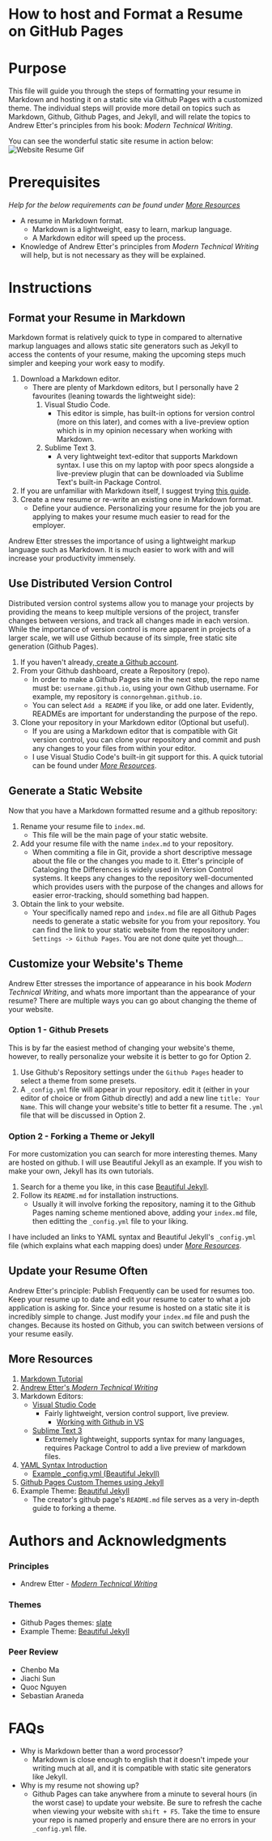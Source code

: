 # How to host and Format a Resume on GitHub Pages

# Purpose
This file will guide you through the steps of formatting your resume in Markdown and hosting it on a static site via Github Pages with a customized theme. The individual steps will provide more detail on topics such as Markdown, Github, Github Pages, and Jekyll, and will relate the topics to Andrew Etter's principles from his book: *Modern Technical Writing*.

You can see the wonderful static site resume in action below:
![Website Resume Gif](Website_Resume_Example.gif)


# Prerequisites
*Help for the below requirements can be found under [*More Resources*](#More-Resources)*
* A resume in Markdown format.
    * Markdown is a lightweight, easy to learn, markup language.
    * A Markdown editor will speed up the process.
* Knowledge of Andrew Etter's principles from *Modern Technical Writing* will help, but is not necessary as they will be explained.


# Instructions
## Format your Resume in Markdown
Markdown format is relatively quick to type in compared to alternative markup languages and allows static site generators such as Jekyll to access the contents of your resume, making the upcoming steps much simpler and keeping your work easy to modify.  
1. Download a Markdown editor.
    * There are plenty of Markdown editors, but I personally have 2 favourites (leaning towards the lightweight side): 
        1. Visual Studio Code.
            * This editor is simple, has built-in options for version control (more on this later), and comes with a live-preview option which is in my opinion necessary when working with Markdown.
        2. Sublime Text 3.
            * A very lightweight text-editor that supports Markdown syntax. I use this on my laptop with poor specs alongside a live-preview plugin that can be downloaded via Sublime Text's built-in Package Control.
2. If you are unfamiliar with Markdown itself, I suggest trying [this guide](https://www.markdowntutorial.com/).
3. Create a new  resume or re-write an existing one in Markdown format. 
    * Define your audience. Personalizing your resume for the job you are applying to makes your resume much easier to read for the employer.

Andrew Etter stresses the importance of using a lightweight markup language such as Markdown. It is much easier to work with and will increase your productivity immensely.


## Use Distributed Version Control
Distributed version control systems allow you to manage your projects by providing the means to keep multiple versions of the project, transfer changes between versions, and track all changes made in each version. While the importance of version control is more apparent in projects of a larger scale, we will use Github because of its simple, free static site generation (Github Pages).
1. If you haven't already,[ create a Github account](https://github.com/join).
2. From your Github dashboard, create a Repository (repo).
    * In order to make a Github Pages site in the next step, the repo name must be: `username.github.io`, using your own Github username. For example, my repository is `connorgehman.github.io`.
    * You can select `Add a README` if you like, or add one later. Evidently, READMEs are important for understanding the purpose of the repo.
3. Clone your repository in your Markdown editor (Optional but useful).
    * If you are using a Markdown editor that is compatible with Git version control, you can clone your repository and commit and push any changes to your files from within your editor.
    * I use Visual Studio Code's built-in git support for this. A quick tutorial can be found under [*More Resources*](#More-Resources).




## Generate a Static Website
Now that you have a Markdown formatted resume and a github repository:
1. Rename your resume file to `index.md`.
    * This file will be the main page of your static website.
2. Add your resume file with the name `index.md` to your repository.
    * When commiting a file in Git, provide a short descriptive message about the file or the changes you made to it. Etter's principle of Cataloging the Differences is widely used in Version Control systems. It keeps any changes to the repository well-documented which provides users with the purpose of the changes and allows for easier error-tracking, should something bad happen.
3. Obtain the link to your website.
    * Your specifically named repo and `index.md` file are all Github Pages needs to generate a static website for you from your repository. You can find the link to your static website from the repository under: `Settings -> Github Pages`. You are not done quite yet though...


## Customize your Website's Theme
Andrew Etter stresses the importance of appearance in his book *Modern Technical Writing*, and whats more important than the appearance of your resume? There are multiple ways you can go about changing the theme of your website.

### Option 1 - Github Presets
This is by far the easiest method of changing your website's theme, however, to really personalize your website it is better to go for Option 2.
1. Use Github's Repository settings under the `Github Pages` header to select a theme from some presets.
2. A `_config.yml` file will appear in your repository. edit it (either in your editor of choice or from Github directly) and add a new line `title: Your Name`. This will change your website's title to better fit a resume. The `.yml` file that will be discussed in Option 2.

### Option 2 - Forking a Theme or Jekyll
For more customization you can search for more interesting themes. Many are hosted on github. I will use Beautiful Jekyll as an example. If you wish to make your own, Jekyll has its own tutorials.
1. Search for a theme you like, in this case [Beautiful Jekyll](https://github.com/daattali/beautiful-jekyll).
2. Follow its `README.md` for installation instructions.
    * Usually it will involve forking the repository, naming it to the Github Pages naming scheme mentioned above, adding your `index.md` file, then editting the `_config.yml` file to your liking.

I have included an links to YAML syntax and Beautiful Jekyll's `_config.yml` file (which explains what each mapping does) under [*More Resources*](#More-Resources).


## Update your Resume Often
Andrew Etter's principle: Publish Frequently can be used for resumes too. Keep your resume up to date and edit your resume to cater to what a job application is asking for. Since your resume is hosted on a static site it is incredibly simple to change. Just modify your `index.md` file and push the changes. Because its hosted on Github, you can switch between versions of your resume easily. 



## More Resources
1. [Markdown Tutorial](https://www.markdowntutorial.com/)
2. [Andrew Etter's *Modern Technical Writing*](https://www.amazon.ca/Modern-Technical-Writing-Introduction-Documentation-ebook/dp/B01A2QL9SS)
3. Markdown Editors: 
    * [Visual Studio Code](https://code.visualstudio.com/)
        * Fairly lightweight, version control support, live preview.
            * [Working with Github in VS](https://code.visualstudio.com/docs/editor/github)
    * [Sublime Text 3](https://www.sublimetext.com/3)
        * Extremely lightweight, supports syntax for many languages, requires Package Control to add a live preview of markdown files.
4. [YAML Syntax Introduction](https://learn.getgrav.org/16/advanced/yaml)
    * [Example _config.yml (Beautiful Jekyll)](https://github.com/daattali/beautiful-jekyll/blob/master/_config.yml)
5. [Github Pages Custom Themes using Jekyll](https://docs.github.com/en/free-pro-team@latest/github/working-with-github-pages/adding-a-theme-to-your-github-pages-site-using-jekyll)
6. Example Theme: [Beautiful Jekyll](https://github.com/daattali/beautiful-jekyll)
    * The creator's github page's `README.md` file serves as a very in-depth guide to forking a theme.




# Authors and Acknowledgments
### Principles
* Andrew Etter - [*Modern Technical Writing*](https://www.amazon.ca/Modern-Technical-Writing-Introduction-Documentation-ebook/dp/B01A2QL9SS)
### Themes
* Github Pages themes: [slate](https://github.com/pages-themes/slate)
* Example Theme: [Beautiful Jekyll](https://github.com/daattali/beautiful-jekyll)

### Peer Review
* Chenbo Ma
* Jiachi Sun
* Quoc Nguyen
* Sebastian Araneda


# FAQs
*  Why is Markdown better than a word processor?
    * Markdown is close enough to english that it doesn't impede your writing much at all, and it is compatible with static site generators like Jekyll.
*  Why is my resume not showing up?
    * Github Pages can take anywhere from a minute to several hours (in the worst case) to update your website. Be sure to refresh the cache when viewing your website with `shift + F5`. Take the time to ensure your repo is named properly and ensure there are no errors in your `_config.yml` file.
